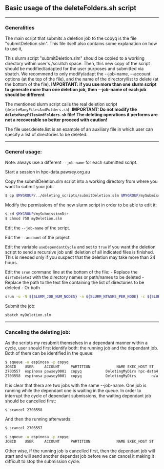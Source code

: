 ## Basic usage of the deleteFolders.sh script

---
### Generalities
The main script that submits a deletion job to the copyq is the file "submitDeletion.slm". This file itself also contains some explanation on how to use it,

This slurm script "submitDeletion.slm" should be copied to a working directory within user's /scratch space. Then, this new copy of the script should be modified/adapted for the user purposes and submitted via sbatch. We recommend to only modify/adapt the --job-name, --account options (at the top of the file), and the name of the directory/list to delete (at the bottom of the file). **IMPORTANT: if you use more than one slurm script to generate more than one deletion job, then --job-name of each job should be different**

The mentioned slurm script calls the real deletion script (`deleteManyFilesAndFolders.sh`). **IMPORTANT: Do not modify the `deleteManyFilesAndFolders.sh` file! The deleting operations it performs are not a recoverable so better proceed with caution!**

The file user.delete.list is an example of an auxiliary file in which user can specify a list of directories to be deleted.

---
### General usage:
Note: always use a different `--job-name` for each submitted script.

Start a session in hpc-data.pawsey.org.au

Copy the submitDeletion.slm script into a working directory from where you want to submit your job.

```bash
$ cp $MYGROUP/../deleting_scripts/submitDeletion.slm $MYGROUP/mySubmissioDir/myDeletion.slm
```

Modify the permissions of the new slurm script in order to be able to edit it:

```bash
$ cd $MYGROUP/mySubmissionDir
$ chmod 750 myDeletion.slm
```

Edit the `--job-name` of the script.

Edit the `--account` of the project.

Edit the variable `useDependantCycle` and set to `true` if you want the deletion script to send a recursive job until deletion of all indicated files is finished. This is needed only if you suspect that the deletion may take more than 24 hours.

Edit the `srun` command line at the bottom of the file:
	-	Replace the `dirToDeleteI` with the directory names or path/names to be deleted
	-   Replace the path to the text file containing the list of directories to be deleted
	-   Or both
```bash
srun -u -N ${SLURM_JOB_NUM_NODES} -n ${SLURM_NTASKS_PER_NODE} -c ${SLURM_CPUS_PER_TASK} ${deletingScriptName} $MYSCRATCH/case1 $MYSCRATCH/oldCases --list $MYGROUP/mySubmissionDir/toBeDeleted.txt
```

Submit the job:
```bash
sbatch myDeletion.slm
```

---
### Canceling the deleting job:

As the scripts my resubmit themselves in a dependant manner within a cycle, user should first identify both: the running job and the dependant job. Both of them can be identified in the queue:
```bash
$ squeue -u espinosa -p copyq
JOBID    USER     ACCOUNT     PARTITION            NAME EXEC_HOST ST     REASON   START_TIME     END_TIME  TIME_LEFT NODES   PRIORITY
2703557  espinosa pawsey0001  copyq           DeletingMyDirs hpc-data4  R       None     15:20:36     16:20:36      58:48     1       1002
2703558  espinosa pawsey0001  copyq           DeletingMyDirs       n/a PD Dependency          N/A          N/A    1:00:00     1       1002
```
It is clear that thera are two jobs with the same --job-name. One job is running while the dependant one is waiting in the queue.
In order to interrupt the cycle of dependant submissions, the waiting dependant job should be cancelled first:
```bash
$ scancel 2703558
```

And then the running afterwards:
```bash
$ scancel 2703557
```

```bash
$ squeue -u espinosa -p copyq
JOBID    USER     ACCOUNT     PARTITION            NAME EXEC_HOST ST     REASON   START_TIME     END_TIME  TIME_LEFT NODES   PRIORITY
```
Other wise, if the running job is cancelled first, then the dependant job will start and will send another dependat job before we can cancel it making it difficult to stop the submission cycle.